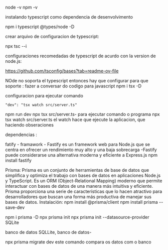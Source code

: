 node -v
npm -v

instalando typescript como dependencia de desenvolvimento 


npm i typescript @types/node -D

crear arquivo de configuracion de typescript:

npx tsc --i

configuraciones recomedadas de typescript de acurdo con la version de node.js:

https://github.com/tsconfig/bases?tab=readme-ov-file

NOde no soporta el typescript entonces hay que configurar para que soporte :
fazer a conversar do codigo para javascript
npm i tsx -D

configuracion para ejecutar comando 

    "dev": "tsx watch src/server.ts"
npm run dev
 npx tsx src/server.ts- para ejecutar comando o programa
 npx tsx watch src/server.ts  el watch hace que  ejecute la aplicacion, que haciendo obseraciones 

dependencias :

fatify - framawork - Fastify es un framework web para Node.js que se centra en ofrecer un rendimiento muy alto y una baja sobrecarga
-Fastify puede considerarse una alternativa moderna y eficiente a Express.js
npm install fastify


Prisma: Prisma es un conjunto de herramientas de base de datos que simplifica y optimiza el trabajo con bases de datos en aplicaciones Node.js y TypeScript. Es un ORM (Object-Relational Mapping) moderno que permite interactuar con bases de datos de una manera más intuitiva y eficiente. Prisma proporciona una serie de características que lo hacen atractivo para desarrolladores que buscan una forma más productiva de manejar sus bases de datos.
Instalación:
npm install @prisma/client
npm install prisma --save-dev

npm i prisma -D
npx prisma init
npx prisma init --datasource-provider SQLite


banco de datos SQLLite, banco de datos- 

npx prisma migrate dev   este comando compara os datos com o banco 